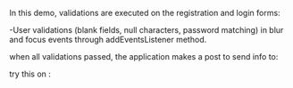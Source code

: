 In this demo, validations are executed on the registration and login forms:

-User validations (blank fields, null characters, password matching) in blur and focus events  through addEventsListener method. 

when all validations passed, the application makes a post to send info to: 


try this on :